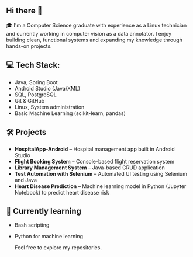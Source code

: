## Hi there 👋

🎓 I'm a Computer Science graduate with experience as a Linux technician and currently working in computer vision as a data annotator. I enjoy building clean, functional systems and expanding my knowledge through hands-on projects.

## 💻 Tech Stack:
- Java, Spring Boot
- Android Studio (Java/XML)
- SQL, PostgreSQL
- Git & GitHub
- Linux, System administration
- Basic Machine Learning (scikit-learn, pandas)
  
## 🛠️ Projects
- **HospitalApp-Android** – Hospital management app built in Android Studio
- **Flight Booking System** – Console-based flight reservation system
- **Library Management System** – Java-based CRUD application
- **Test Automation with Selenium** – Automated UI testing using Selenium and Java
- **Heart Disease Prediction** – Machine learning model in Python (Jupyter Notebook) to predict heart disease risk

## 🌱 Currently learning
- Bash scripting
- Python for machine learning

  Feel free to explore my repositories.
